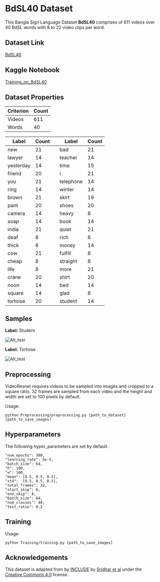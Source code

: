 # BdSL40 Dataset
This Bangla Sign Language Dataset **BdSL40** comprises of 611 videos over 40 BdSL words with 8 to 22 video clips per word. 

## Dataset Link
[BdSL40](https://drive.google.com/file/d/1mSId206Y5enSRsW812Ike_-eP94ZG9Kl/view?usp=sharing)

## Kaggle Notebook
[Training_on_BdSL40](https://www.kaggle.com/code/sameen53/bdsl40-3dcnn-github)


## Dataset Properties
| Criterion             | Count       |
| ----------------------| ----------- |
| Videos                | 611         |
| Words                 | 40          |


| Label           |  Count   || Label      |  Count   |
| ----------------| -------- |-| ----------------| -------- |
| new             | 21       || bad             | 21       |
| lawyer          | 14       || teacher         | 14       |
| yesterday       | 14       || time            | 15       |
| friend          | 20       || i               | 21       |
| you             | 21       || telephone       | 14       |
| ring            | 14       || winter          | 14       |
| brown           | 21       || skirt           | 19       |
| pant            | 20       || shoes           | 20       |
| camera          | 14       || heavy           | 8        |
| soap            | 14       || book            | 14       |
| india           | 21       || quiet           | 21       |
| deaf            | 8        || rich            | 8        |
| thick           | 8        || money           | 14       |
| cow             | 21       || fulfill         | 8        |
| cheap           | 8        || straight        | 8        |
| life            | 8        || more            | 21       |
| crane           | 20       || shirt           | 20       |
| noon            | 14       || bed             | 14       |
| square          | 14       || glad            | 8        |
| tortoise        | 20       || student         | 14       |

## Samples
**Label:** Student

![Alt_test](https://github.com/PatchworkProgrammer/BdSL40_Dataset/blob/main/Resources/student.gif)


**Label:** Tortoise

![Alt_test](https://github.com/PatchworkProgrammer/BdSL40_Dataset/blob/main/Resources/tortoise.gif)

## Preprocessing
VideoResnet requires videos to be sampled into images and cropped to a square ratio. 32 frames are sampled from each video and the height and width are set to 100 pixels by default. 

Usage:

    python Preprocessing/preprocessing.py [path_to_dataset] [path_to_save_images]

## Hyperparameters

The following hyper_parameters are set by default.

    "num_epochs": 300,
    "learning_rate": 5e-5,
    "batch_size": 64,
    "h": 100,
    "w": 100,
    "mean": [0.5, 0.5, 0.5],
    "std":  [0.5, 0.5, 0.5],
    "total_frames": 32,
    "start_skip": 6,
    "end_skip": 8,
    "batch_size": 64,
    "num_classes": 40,
    "test_ratio": 0.2
  
## Training

Usage:

    python Training/training.py [path_to_save_images]
    
    
## Acknowledgements

This dataset is adapted from by [INCLUDE](https://zenodo.org/record/4010759) by [Sridhar et al](https://doi.org/10.1145/3394171.3413528) under the [Creative Commons 4.0](https://creativecommons.org/licenses/by/4.0/legalcode) license.
